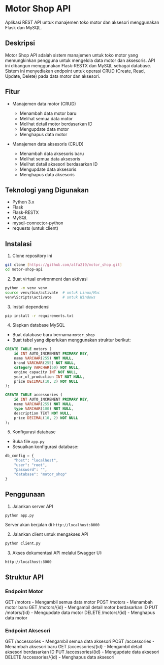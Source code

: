 # Motor Shop API

Aplikasi REST API untuk manajemen toko motor dan aksesori menggunakan Flask dan MySQL.

## Deskripsi

Motor Shop API adalah sistem manajemen untuk toko motor yang memungkinkan pengguna untuk mengelola data motor dan aksesoris. API ini dibangun menggunakan Flask-RESTX dan MySQL sebagai database. Sistem ini menyediakan endpoint untuk operasi CRUD (Create, Read, Update, Delete) pada data motor dan aksesori.

## Fitur

- Manajemen data motor (CRUD)
  - Menambah data motor baru
  - Melihat semua data motor
  - Melihat detail motor berdasarkan ID
  - Mengupdate data motor
  - Menghapus data motor

- Manajemen data aksesoris (CRUD)
  - Menambah data aksesoris baru
  - Melihat semua data aksesoris
  - Melihat detail aksesori berdasarkan ID
  - Mengupdate data aksesoris
  - Menghapus data aksesoris

## Teknologi yang Digunakan

- Python 3.x
- Flask
- Flask-RESTX
- MySQL
- mysql-connector-python
- requests (untuk client)

## Instalasi

1. Clone repository ini
```bash
git clone [https://github.com/alfa219/motor_shop.git]
cd motor-shop-api
```

2. Buat virtual environment dan aktivasi
```bash
python -m venv venv
source venv/bin/activate  # untuk Linux/Mac
venv\Scripts\activate     # untuk Windows
```

3. Install dependensi
```bash
pip install -r requirements.txt
```

4. Siapkan database MySQL
- Buat database baru bernama `motor_shop`
- Buat tabel yang diperlukan menggunakan struktur berikut:

```sql
CREATE TABLE motors (
    id INT AUTO_INCREMENT PRIMARY KEY,
    name VARCHAR(255) NOT NULL,
    brand VARCHAR(255) NOT NULL,
    category VARCHAR(50) NOT NULL,
    engine_capacity INT NOT NULL,
    year_of_production INT NOT NULL,
    price DECIMAL(10, 2) NOT NULL
);

CREATE TABLE accessories (
    id INT AUTO_INCREMENT PRIMARY KEY,
    name VARCHAR(255) NOT NULL,
    type VARCHAR(100) NOT NULL,
    description TEXT NOT NULL,
    price DECIMAL(10, 2) NOT NULL
);
```

5. Konfigurasi database
- Buka file `app.py`
- Sesuaikan konfigurasi database:
```python
db_config = {
    "host": "localhost",
    "user": "root",
    "password": "",
    "database": "motor_shop"
}
```

## Penggunaan

1. Jalankan server API
```bash
python app.py
```
Server akan berjalan di `http://localhost:8000`

2. Jalankan client untuk mengakses API
```bash
python client.py
```

3. Akses dokumentasi API melalui Swagger UI:
```
http://localhost:8000
```

## Struktur API

### Endpoint Motor

GET /motors - Mengambil semua data motor
POST /motors - Menambah motor baru
GET /motors/{id} - Mengambil detail motor berdasarkan ID
PUT /motors/{id} - Mengupdate data motor
DELETE /motors/{id} - Menghapus data motor

### Endpoint Aksesori

GET /accessories - Mengambil semua data aksesori
POST /accessories - Menambah aksesori baru
GET /accessories/{id} - Mengambil detail aksesori berdasarkan ID
PUT /accessories/{id} - Mengupdate data aksesori
DELETE /accessories/{id} - Menghapus data aksesori



